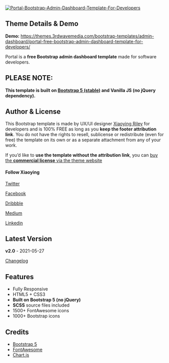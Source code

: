 [![Portal-Bootstrap-Admin-Dashboard-Template-For-Developers](https://themes.3rdwavemedia.com/wp-content/uploads/2020/09/Portal-Bootstrap-Admin-Dashboard-Template-For-Developers.jpg)](https://themes.3rdwavemedia.com/bootstrap-templates/admin-dashboard/portal-free-bootstrap-admin-dashboard-template-for-developers/)

Theme Details & Demo
--------------------

**Demo:** https://themes.3rdwavemedia.com/bootstrap-templates/admin-dashboard/portal-free-bootstrap-admin-dashboard-template-for-developers/

Portal is a **free Bootstrap admin dashboard template** made for software developers.

PLEASE NOTE:
------------

**This template is built on [Bootstrap 5 (stable)](https://v5.getbootstrap.com/) and Vanilla JS (no jQuery dependency).**

Author & License
----------------

This Bootstrap template is made by UX/UI designer [Xiaoying Riley](https://twitter.com/3rdwave_themes) for developers and is 100% FREE as long as you **keep the footer attribution link**. You do not have the rights to resell, sublicense or redistribute (even for free) the template on its own or as a separate attachment from any of your work.

If you’d like to **use the template without the attribution link**, you can [buy the **commercial license** via the theme website](https://themes.3rdwavemedia.com/bootstrap-templates/admin-dashboard/portal-free-bootstrap-admin-dashboard-template-for-developers/)

#### Follow Xiaoying

[Twitter](https://twitter.com/3rdwave_themes)

[Facebook](https://www.facebook.com/3rdwavethemes/)

[Dribbble](https://dribbble.com/Xiaoying)

[Medium](https://medium.com/@3rdwave_themes)

[Linkedin](https://uk.linkedin.com/in/xiaoying)

Latest Version
--------------

**v2.0** - 2021-05-27

[Changelog](https://themes.3rdwavemedia.com/bootstrap-templates/admin-dashboard/portal-free-bootstrap-admin-dashboard-template-for-developers/?target=changelog)

Features
--------

-   Fully Responsive
-   HTML5 + CSS3
-   **Built on Bootstrap 5 (no jQuery)**
-   **SCSS** source files included
-   1500+ FontAwesome icons
-   1000+ Bootstrap icons

Credits
-------

-   [Bootstrap 5](https://v5.getbootstrap.com/)
-   [FontAwesome](https://fortawesome.github.io/Font-Awesome/)
-   [Chart.js](https://www.chartjs.org/)
